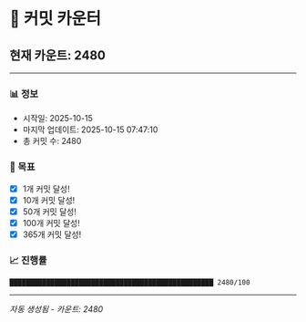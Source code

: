 # 🔢 커밋 카운터

## 현재 카운트: 2480

---

### 📊 정보
- 시작일: 2025-10-15
- 마지막 업데이트: 2025-10-15 07:47:10
- 총 커밋 수: 2480

### 🎯 목표
- [x] 1개 커밋 달성!
- [x] 10개 커밋 달성!
- [x] 50개 커밋 달성!
- [x] 100개 커밋 달성!
- [x] 365개 커밋 달성!

### 📈 진행률
```
██████████████████████████████████████████████████ 2480/100
```

---
*자동 생성됨 - 카운트: 2480*
